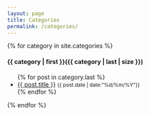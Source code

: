 ```yaml
---
layout: page
title: Categories
permalink: /categories/
---
```


{% for category in site.categories %}
<h4>{{ category | first }}<span>({{ category | last | size }})</span></h4>
<ul class="arc-list">
    {% for post in category.last %}
        <li><a href="{{ post.url }}">{{ post.title }}</a> <small>{{ post.date | date:"%d/%m/%Y"}}</small></li>
    {% endfor %}
</ul>
{% endfor %}